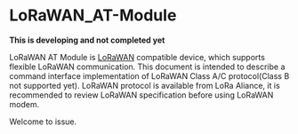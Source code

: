 # LoRaWAN_AT-Module
**This is developing and not completed yet**


LoRaWAN AT Module is [LoRaWAN](http://lora-alliance.org) compatible device, which supports flexible LoRaWAN communication. 
This document is intended to describe a command interface implementation of LoRaWAN Class A/C protocol(Class B not supported yet). 
LoRaWAN protocol is available from LoRa Aliance, it is recommended to review LoRaWAN specification before using LoRaWAN modem.

Welcome to issue.
